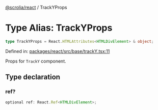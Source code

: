 [@scrolia/react](../README.md) / TrackYProps

# Type Alias: TrackYProps

```ts
type TrackYProps = React.HTMLAttributes<HTMLDivElement> & object;
```

Defined in: [packages/react/src/base/trackY.tsx:11](https://github.com/alpheustangs/scrolia/blob/99f515e4b0095d09a280c57c2fd0f9cf08d6dcf1/packages/react/src/base/trackY.tsx#L11)

Props for `TrackY` component.

## Type declaration

### ref?

```ts
optional ref: React.Ref<HTMLDivElement>;
```
